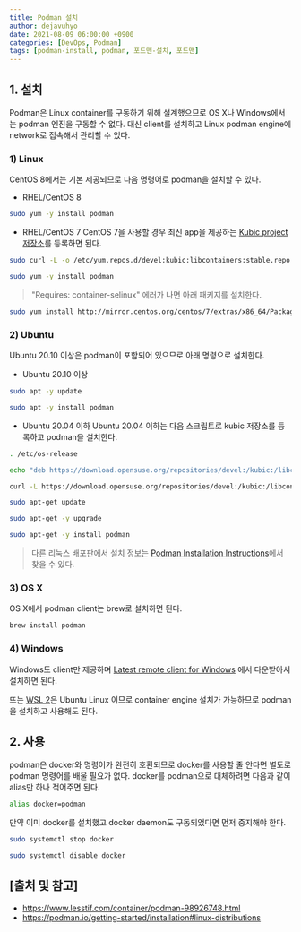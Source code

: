 ```yaml
---
title: Podman 설치
author: dejavuhyo
date: 2021-08-09 06:00:00 +0900
categories: [DevOps, Podman]
tags: [podman-install, podman, 포드맨-설치, 포드맨]
---
```


## 1. 설치
Podman은 Linux container를 구동하기 위해 설계했으므로 OS X나 Windows에서는 podman 엔진을 구동할 수 없다. 대신 client를 설치하고 Linux podman engine에 network로 접속해서 관리할 수 있다.

### 1) Linux
CentOS 8에서는 기본 제공되므로 다음 명령어로 podman을 설치할 수 있다.

* RHEL/CentOS 8

```bash
sudo yum -y install podman
```

* RHEL/CentOS 7
CentOS 7을 사용할 경우 최신 app을 제공하는 [Kubic project 저장소](https://build.opensuse.org/project/show/devel:kubic:libcontainers:stable)를 등록하면 된다.

```bash
sudo curl -L -o /etc/yum.repos.d/devel:kubic:libcontainers:stable.repo https://download.opensuse.org/repositories/devel:/kubic:/libcontainers:/stable/CentOS_7/devel:kubic:libcontainers:stable.repo

sudo yum -y install podman
```

> "Requires: container-selinux" 에러가 나면 아래 패키지를 설치한다.

```bash
sudo yum install http://mirror.centos.org/centos/7/extras/x86_64/Packages/container-selinux-2.119.2-1.911c772.el7_8.noarch.rpm
```

### 2) Ubuntu
Ubuntu 20.10 이상은 podman이 포함되어 있으므로 아래 명령으로 설치한다.

* Ubuntu 20.10 이상

```bash
sudo apt -y update

sudo apt -y install podman
```

* Ubuntu 20.04 이하
Ubuntu 20.04 이하는 다음 스크립트로 kubic 저장소를 등록하고 podman을 설치한다.

```bash
. /etc/os-release

echo "deb https://download.opensuse.org/repositories/devel:/kubic:/libcontainers:/stable/xUbuntu_${VERSION_ID}/ /" | sudo tee etc/apt/sources.list.d/devel:kubic:libcontainers:stable.list

curl -L https://download.opensuse.org/repositories/devel:/kubic:/libcontainers:/stable/xUbuntu_${VERSION_ID}/Release.key | sudo apt-key add -

sudo apt-get update

sudo apt-get -y upgrade 

sudo apt-get -y install podman
```

> 다른 리눅스 배포판에서 설치 정보는 [Podman Installation Instructions](https://podman.io/getting-started/installation#linux-distributions)에서 찾을 수 있다.

### 3) OS X
OS X에서 podman client는 brew로 설치하면 된다.

```bash
brew install podman
```

### 4) Windows
Windows도 client만 제공하며 [Latest remote client for Windows](https://github.com/containers/podman/releases/latest/download/podman-remote-release-windows.zip) 에서 다운받아서 설치하면 된다.

또는 [WSL 2](https://www.lesstif.com/software-architect/wsl-2-windows-subsystem-for-linux-2-89555812.html)은 Ubuntu Linux 이므로 container engine 설치가 가능하므로 podman을 설치하고 사용해도 된다.

## 2. 사용
podman은 docker와 명령어가 완전히 호환되므로 docker를 사용할 줄 안다면 별도로 podman 명령어를 배울 필요가 없다. docker를 podman으로 대체하려면 다음과 같이 alias만 하나 적어주면 된다.

```bash
alias docker=podman
```

만약 이미 docker를 설치했고 docker daemon도 구동되었다면 먼저 중지해야 한다.

```bash
sudo systemctl stop docker

sudo systemctl disable docker
```

## [출처 및 참고]
* <https://www.lesstif.com/container/podman-98926748.html>
* <https://podman.io/getting-started/installation#linux-distributions>
